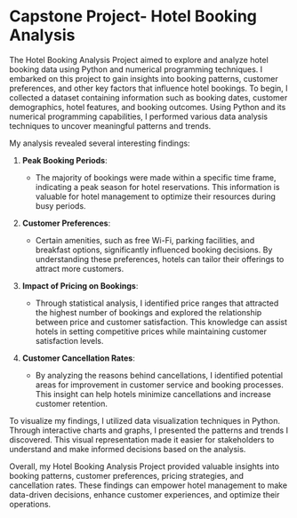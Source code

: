 # Capstone Project- Hotel Booking Analysis
The Hotel Booking Analysis Project aimed to explore and analyze hotel booking data using Python and numerical programming techniques. I embarked on this project to gain insights into booking patterns, customer preferences, and other key factors that influence hotel bookings. To begin, I collected a dataset containing information such as booking dates, customer demographics, hotel features, and booking outcomes. Using Python and its numerical programming capabilities, I performed various data analysis techniques to uncover meaningful patterns and trends.

My analysis revealed several interesting findings:

1. **Peak Booking Periods**:
   - The majority of bookings were made within a specific time frame, indicating a peak season for hotel reservations. This information is valuable for hotel management to optimize their resources during busy periods.

2. **Customer Preferences**:
   - Certain amenities, such as free Wi-Fi, parking facilities, and breakfast options, significantly influenced booking decisions. By understanding these preferences, hotels can tailor their offerings to attract more customers.

3. **Impact of Pricing on Bookings**:
   - Through statistical analysis, I identified price ranges that attracted the highest number of bookings and explored the relationship between price and customer satisfaction. This knowledge can assist hotels in setting competitive prices while maintaining customer satisfaction levels.

4. **Customer Cancellation Rates**:
   - By analyzing the reasons behind cancellations, I identified potential areas for improvement in customer service and booking processes. This insight can help hotels minimize cancellations and increase customer retention.

To visualize my findings, I utilized data visualization techniques in Python. Through interactive charts and graphs, I presented the patterns and trends I discovered. This visual representation made it easier for stakeholders to understand and make informed decisions based on the analysis.

Overall, my Hotel Booking Analysis Project provided valuable insights into booking patterns, customer preferences, pricing strategies, and cancellation rates. These findings can empower hotel management to make data-driven decisions, enhance customer experiences, and optimize their operations.
